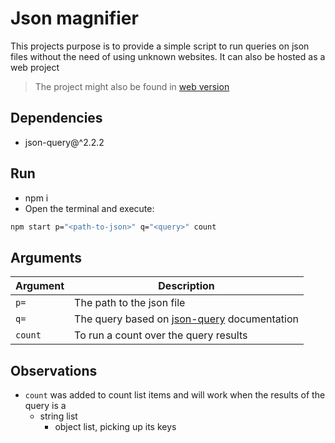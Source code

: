 # Json magnifier

This projects purpose is to provide a simple script to run queries on json files without the need of using unknown websites. It can also be hosted as a web project

> The project might also be found in [web version](https://daniel-aragao.github.io/json-magnifier/)  

## Dependencies

* json-query@^2.2.2

## Run

* npm i
* Open the terminal and execute:

```bash
npm start p="<path-to-json>" q="<query>" count
```

## Arguments

| Argument | Description |
|---|---|
| `p=` | The path to the json file |
| `q=` | The query based on [json-query](https://www.npmjs.com/package/json-query) documentation |
| `count` | To run a count over the query results |

## Observations

* `count` was added to count list items and will work when the results of the query is a  
  * string list  
    * object list, picking up its keys  
